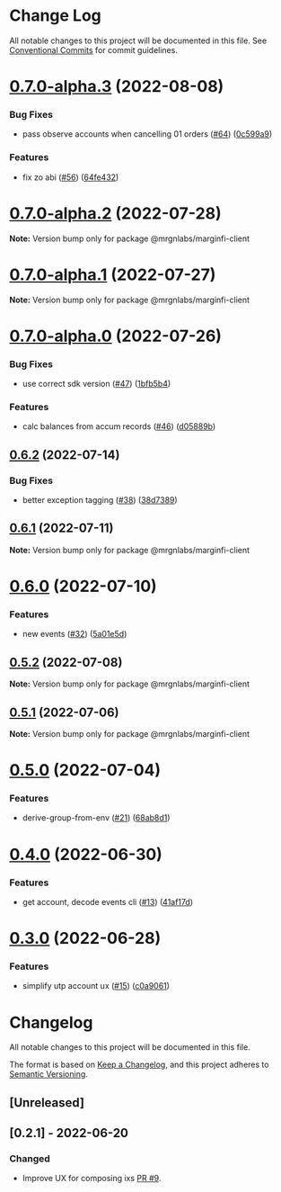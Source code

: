 # Change Log

All notable changes to this project will be documented in this file.
See [Conventional Commits](https://conventionalcommits.org) for commit guidelines.

# [0.7.0-alpha.3](https://github.com/mrgnlabs/marginfi-sdk/compare/@mrgnlabs/marginfi-client@0.7.0-alpha.2...@mrgnlabs/marginfi-client@0.7.0-alpha.3) (2022-08-08)


### Bug Fixes

* pass observe accounts when cancelling 01 orders ([#64](https://github.com/mrgnlabs/marginfi-sdk/issues/64)) ([0c599a9](https://github.com/mrgnlabs/marginfi-sdk/commit/0c599a9232302eeb962d41e8b6744d050f0f7c15))


### Features

* fix zo abi ([#56](https://github.com/mrgnlabs/marginfi-sdk/issues/56)) ([64fe432](https://github.com/mrgnlabs/marginfi-sdk/commit/64fe4320d321b93d7518660ed2b8c7cdfb5010bd))





# [0.7.0-alpha.2](https://github.com/mrgnlabs/marginfi-sdk/compare/@mrgnlabs/marginfi-client@0.7.0-alpha.1...@mrgnlabs/marginfi-client@0.7.0-alpha.2) (2022-07-28)

**Note:** Version bump only for package @mrgnlabs/marginfi-client





# [0.7.0-alpha.1](https://github.com/mrgnlabs/marginfi-sdk/compare/@mrgnlabs/marginfi-client@0.7.0-alpha.0...@mrgnlabs/marginfi-client@0.7.0-alpha.1) (2022-07-27)

**Note:** Version bump only for package @mrgnlabs/marginfi-client





# [0.7.0-alpha.0](https://github.com/mrgnlabs/marginfi-sdk/compare/@mrgnlabs/marginfi-client@0.6.2...@mrgnlabs/marginfi-client@0.7.0-alpha.0) (2022-07-26)


### Bug Fixes

* use correct sdk version ([#47](https://github.com/mrgnlabs/marginfi-sdk/issues/47)) ([1bfb5b4](https://github.com/mrgnlabs/marginfi-sdk/commit/1bfb5b4e1727ca4db6cad55d35538a2a8da67701))


### Features

* calc balances from accum records ([#46](https://github.com/mrgnlabs/marginfi-sdk/issues/46)) ([d05889b](https://github.com/mrgnlabs/marginfi-sdk/commit/d05889bdfc72f78cee5187fa7b14f5dc5de6ead7))





## [0.6.2](https://github.com/mrgnlabs/marginfi-sdk/compare/@mrgnlabs/marginfi-client@0.6.1...@mrgnlabs/marginfi-client@0.6.2) (2022-07-14)


### Bug Fixes

* better exception tagging ([#38](https://github.com/mrgnlabs/marginfi-sdk/issues/38)) ([38d7389](https://github.com/mrgnlabs/marginfi-sdk/commit/38d7389e60689d99b3a281b5a2a02ddd15344421))





## [0.6.1](https://github.com/mrgnlabs/marginfi-sdk/compare/@mrgnlabs/marginfi-client@0.6.0...@mrgnlabs/marginfi-client@0.6.1) (2022-07-11)

**Note:** Version bump only for package @mrgnlabs/marginfi-client





# [0.6.0](https://github.com/mrgnlabs/marginfi-sdk/compare/@mrgnlabs/marginfi-client@0.5.2...@mrgnlabs/marginfi-client@0.6.0) (2022-07-10)


### Features

* new events ([#32](https://github.com/mrgnlabs/marginfi-sdk/issues/32)) ([5a01e5d](https://github.com/mrgnlabs/marginfi-sdk/commit/5a01e5d29a951c1bb224f2f3a261a935d9ef7999))





## [0.5.2](https://github.com/mrgnlabs/marginfi-sdk/compare/@mrgnlabs/marginfi-client@0.5.1...@mrgnlabs/marginfi-client@0.5.2) (2022-07-08)

**Note:** Version bump only for package @mrgnlabs/marginfi-client





## [0.5.1](https://github.com/mrgnlabs/marginfi-sdk/compare/@mrgnlabs/marginfi-client@0.5.0...@mrgnlabs/marginfi-client@0.5.1) (2022-07-06)

**Note:** Version bump only for package @mrgnlabs/marginfi-client





# [0.5.0](https://github.com/mrgnlabs/marginfi-sdk/compare/@mrgnlabs/marginfi-client@0.4.0...@mrgnlabs/marginfi-client@0.5.0) (2022-07-04)


### Features

* derive-group-from-env ([#21](https://github.com/mrgnlabs/marginfi-sdk/issues/21)) ([68ab8d1](https://github.com/mrgnlabs/marginfi-sdk/commit/68ab8d1a4ae7e41f1560ef13fa036359e5f78eee))





# [0.4.0](https://github.com/mrgnlabs/marginfi-sdk/compare/@mrgnlabs/marginfi-client@0.3.0...@mrgnlabs/marginfi-client@0.4.0) (2022-06-30)


### Features

* get account, decode events cli ([#13](https://github.com/mrgnlabs/marginfi-sdk/issues/13)) ([41af17d](https://github.com/mrgnlabs/marginfi-sdk/commit/41af17df303e21a419f66692b21032b5a5c65749))





# [0.3.0](https://github.com/mrgnlabs/marginfi-sdk/compare/@mrgnlabs/marginfi-client@0.2.1...@mrgnlabs/marginfi-client@0.3.0) (2022-06-28)


### Features

* simplify utp account ux ([#15](https://github.com/mrgnlabs/marginfi-sdk/issues/15)) ([c0a9061](https://github.com/mrgnlabs/marginfi-sdk/commit/c0a9061b089c4c7f9017ba808f375833113a881d))





# Changelog

All notable changes to this project will be documented in this file.

The format is based on [Keep a Changelog](https://keepachangelog.com/en/1.0.0/),
and this project adheres to [Semantic Versioning](https://semver.org/spec/v2.0.0.html).

## [Unreleased]

## [0.2.1] - 2022-06-20

### Changed

- Improve UX for composing ixs [PR #9](https://github.com/mrgnlabs/marginfi-sdk/issues/9).
